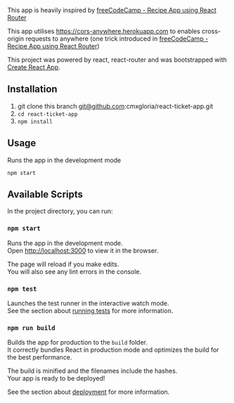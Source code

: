 This app is heavily inspired by [freeCodeCamp - Recipe App using React Router](https://www.youtube.com/watch?v=tvfeBLMA_Q4)

This app utilises https://cors-anywhere.herokuapp.com to enables cross-origin requests to anywhere (one trick introduced in [freeCodeCamp - Recipe App using React Router](https://www.youtube.com/watch?v=tvfeBLMA_Q4))

This project was powered by react, react-router and was bootstrapped with [Create React App](https://github.com/facebook/create-react-app).


## Installation

1. git clone this branch git@github.com:cmxgloria/react-ticket-app.git
2. `cd react-ticket-app`
3. `npm install`

## Usage
Runs the app in the development mode

  ```shell
  npm start
  ```

## Available Scripts

In the project directory, you can run:

### `npm start`

Runs the app in the development mode.<br>
Open [http://localhost:3000](http://localhost:3000) to view it in the browser.

The page will reload if you make edits.<br>
You will also see any lint errors in the console.

### `npm test`

Launches the test runner in the interactive watch mode.<br>
See the section about [running tests](https://facebook.github.io/create-react-app/docs/running-tests) for more information.

### `npm run build`

Builds the app for production to the `build` folder.<br>
It correctly bundles React in production mode and optimizes the build for the best performance.

The build is minified and the filenames include the hashes.<br>
Your app is ready to be deployed!

See the section about [deployment](https://facebook.github.io/create-react-app/docs/deployment) for more information.
